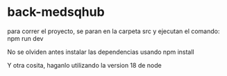 # back-medsqhub

para correr el proyecto, se paran en la carpeta src y ejecutan el comando: npm run dev

No se olviden antes instalar las dependencias usando npm install

Y otra cosita, haganlo utilizando la version 18 de node
